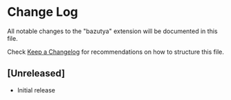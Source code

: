 # Change Log
All notable changes to the "bazutya" extension will be documented in this file.

Check [Keep a Changelog](http://keepachangelog.com/) for recommendations on how to structure this file.

## [Unreleased]
- Initial release
